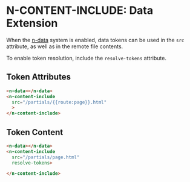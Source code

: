 # N-CONTENT-INCLUDE: Data Extension

When the [n-data](/components/n-data) system is enabled, data tokens can be used in the `src` attribute, as well as in the remote file contents. 

To enable token resolution, include the `resolve-tokens` attribute.

## Token Attributes

```html
<n-data></n-data>
<n-content-include
  src="/partials/{{route:page}}.html"
  >
</n-content-include>
```

## Token Content

```html
<n-data></n-data>
<n-content-include
  src="/partials/page.html"
  resolve-tokens>

</n-content-include>
```